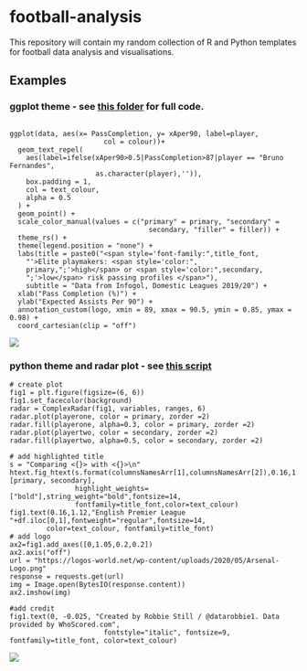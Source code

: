 # football-analysis

This repository will contain my random collection of R and Python templates for football data analysis and visualisations. 

## Examples

### ggplot theme - see [this folder](https://github.com/robbiestill/football-analysis/blob/master/R/ggplot/scatter_template) for full code. 

```{r,echo=TRUE, message=FALSE}

ggplot(data, aes(x= PassCompletion, y= xAper90, label=player, 
                       col = colour))+
  geom_text_repel(
    aes(label=ifelse(xAper90>0.5|PassCompletion>87|player == "Bruno Fernandes",
                     as.character(player),'')),
    box.padding = 1, 
    col = text_colour, 
    alpha = 0.5
  ) +
  geom_point() +
  scale_color_manual(values = c("primary" = primary, "secondary" =
                                  secondary, "filler" = filler)) +
  theme_rs() + 
  theme(legend.position = "none") + 
  labs(title = paste0("<span style='font-family:",title_font,
    "'>Elite playmakers: <span style='color:", 
    primary,";'>high</span> or <span style='color:",secondary,
    ";'>low</span> risk passing profiles </span>"), 
    subtitle = "Data from Infogol, Domestic Leagues 2019/20") +
  xlab("Pass Completion (%)") +
  ylab("Expected Assists Per 90") +
  annotation_custom(logo, xmin = 89, xmax = 90.5, ymin = 0.85, ymax = 0.98) +
  coord_cartesian(clip = "off") 
```

![](https://raw.githubusercontent.com/robbiestill/football-analysis/master/R/ggplot/playmakers-new.jpeg)

### python theme and radar plot - see [this script](https://github.com/robbiestill/football-analysis/blob/master/Python/radar_template.py)

```{python}
# create plot
fig1 = plt.figure(figsize=(6, 6))
fig1.set_facecolor(background)
radar = ComplexRadar(fig1, variables, ranges, 6)
radar.plot(playerone, color = primary, zorder =2)
radar.fill(playerone, alpha=0.3, color = primary, zorder =2)
radar.plot(playertwo, color = secondary, zorder =2)
radar.fill(playertwo, alpha=0.5, color = secondary, zorder =2)

# add highlighted title 
s = "Comparing <{}> with <{}>\n"
htext.fig_htext(s.format(columnsNamesArr[1],columnsNamesArr[2]),0.16,1.12,highlight_colors=[primary, secondary],
                highlight_weights=["bold"],string_weight="bold",fontsize=14,
                fontfamily=title_font,color=text_colour)
fig1.text(0.16,1.12,"English Premier League "+df.iloc[0,1],fontweight="regular",fontsize=14,
         color=text_colour, fontfamily=title_font)
# add logo
ax2=fig1.add_axes([0,1.05,0.2,0.2])
ax2.axis("off")
url = "https://logos-world.net/wp-content/uploads/2020/05/Arsenal-Logo.png"
response = requests.get(url)
img = Image.open(BytesIO(response.content))
ax2.imshow(img)

#add credit
fig1.text(0, -0.025, "Created by Robbie Still / @datarobbie1. Data provided by WhoScored.com",
                       fontstyle="italic", fontsize=9, fontfamily=title_font, color=text_colour)

```
![](https://raw.githubusercontent.com/robbiestill/football-analysis/master/Python/Hector%20Bellarin%20and%20Ainsley%20Maitland-Niles.jpg)
